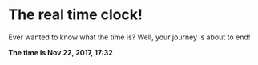 # The real time clock!

Ever wanted to know what the time is? Well, your journey is about to end!

**The time is Nov 22, 2017, 17:32**